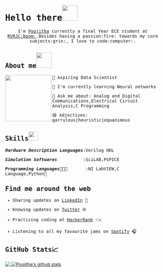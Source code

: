 <samp>
  
# Hello there<img src="https://media.giphy.com/media/mGcNjsfWAjY5AEZNw6/giphy.gif" width="50px">

<p align="center">
  <samp>
    I'm <a href="https://www.linkedin.com/in/poojithachandra/">Poojitha</a> currently a final Year ECE student at <a href="http://www.rvrjcce.ac.in/">RVRJC:boom:</a>.Besides having a passion:fire: towards my core subjects:grin:, I love to code:computer:. 
  </samp>
</p>

## About me<img src="https://media.giphy.com/media/VgCDAzcKvsR6OM0uWg/giphy.gif" width="50">

<img src="https://media.giphy.com/media/ieyl9zmCjO4b4t6qoY/giphy.gif" align="left" width="150" height="150">
  
🔭 Aspiring Data Scientist

🌱 I'm currently learning Neural networks

💬 Ask me about: Analog and Digital Communications,Electrical Circuit Analysis,C Programming

😄 Adjectives: garrulous|heuristic|equanimous

## Skills<img src="https://media.giphy.com/media/WUlplcMpOCEmTGBtBW/giphy.gif" width=30>

***Hardware Description Languages***:Verilog HDL

***Simulation Softwares***&nbsp;&nbsp;&nbsp;&nbsp;&nbsp;&nbsp;&nbsp;&nbsp;&nbsp;&nbsp;:SciLAB,PSPICE

***Programming Languages***👩🏾‍💻&nbsp;&nbsp;&nbsp;&nbsp;&nbsp;&nbsp;&nbsp;:NI LabVIEW,C Language,Python:snake:


## Find me around the web

- Sharing updates on <a href="https://www.linkedin.com/in/poojithachandra/">LinkedIn</a> 💼

- Knowing updates on <a href="https://twitter.com/teddychowdary">Twitter</a> :globe_with_meridians:

- Practising coding at <a href="https://www.hackerrank.com/poojitha_chandra">HackerRank</a> :point_left:

- Listening to all my favourite jams on <a href="https://open.spotify.com/user/wcjwiw0xz9vjus3hfevtienln?si=I5oziiMRTfqoSPxEH4bR6A">Spotify</a> 🎧

## GitHub Stats&#x1f4c8; 
</samp>
<a href="https://github.com/Poojitha-Chandra">
  <img align="center" src="https://github-readme-stats.vercel.app/api/top-langs/?username=Poojitha-Chandra&theme=dark&hide_langs_below=1 height=27" />
</a>

<a href="https://github.com/Poojitha-Chandra">
 <img align="center" src="https://github-readme-stats.vercel.app/api?username=Poojitha-Chandra&show_icons=true&theme=dark&line_height=27" alt="Poojitha's github stats"/>
</a>
